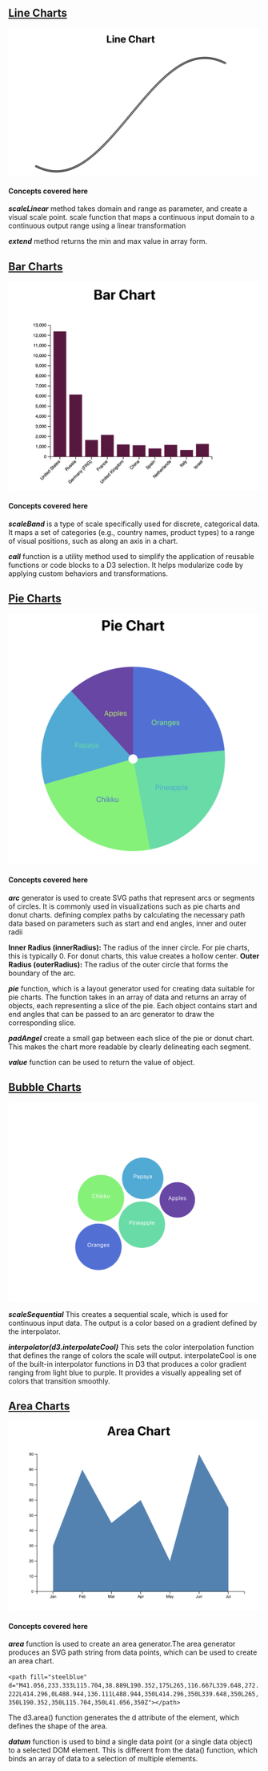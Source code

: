 
## <ins>Line Charts</ins>
![alt text](image.png)


#### Concepts covered here 
***scaleLinear***  method takes domain and range as parameter, and create a visual scale point. scale function that maps a continuous input domain to a continuous output range using a linear transformation

***extend*** method returns the min and max value in array form.


## <ins>Bar Charts</ins>
![alt text](image-1.png)

#### Concepts covered here 

***scaleBand*** is a type of scale specifically used for discrete, categorical data. It maps a set of categories (e.g., country names, product types) to a range of visual positions, such as along an axis in a chart.

***call*** function is a utility method used to simplify the application of reusable functions or code blocks to a D3 selection. It helps modularize code by applying custom behaviors and transformations.


## <ins>Pie Charts</ins>
![alt text](image-2.png)

#### Concepts covered here 

***arc*** generator is used to create SVG paths that represent arcs or segments of circles. It is commonly used in visualizations such as pie charts and donut charts. defining complex paths by calculating the necessary path data based on parameters such as start and end angles, inner and outer radii

****Inner Radius (innerRadius):**** The radius of the inner circle. For pie charts, this is typically 0. For donut charts, this value creates a hollow center.
****Outer Radius (outerRadius):**** The radius of the outer circle that forms the boundary of the arc.

***pie*** function, which is a layout generator used for creating data suitable for pie charts. The function takes in an array of data and returns an array of objects, each representing a slice of the pie. Each object contains start and end angles that can be passed to an arc generator to draw the corresponding slice.

***padAngel*** create a small gap between each slice of the pie or donut chart. This makes the chart more readable by clearly delineating each segment.

***value*** function can be used to return the value of object.


## <ins>Bubble Charts</ins>

![alt text](image-3.png)


***scaleSequential*** This creates a sequential scale, which is used for continuous input data. The output is a color based on a gradient defined by the interpolator.

***interpolator(d3.interpolateCool)*** This sets the color interpolation function that defines the range of colors the scale will output.
interpolateCool is one of the built-in interpolator functions in D3 that produces a color gradient ranging from light blue to purple. It provides a visually appealing set of colors that transition smoothly.


## <ins>Area Charts</ins>

![alt text](image-4.png)

#### Concepts covered here 

***area*** function is used to create an area generator.The area generator produces an SVG path string from data points, which can be used to create an area chart.


`<path fill="steelblue" d="M41.056,233.333L115.704,38.889L190.352,175L265,116.667L339.648,272.222L414.296,0L488.944,136.111L488.944,350L414.296,350L339.648,350L265,350L190.352,350L115.704,350L41.056,350Z"></path>`

The d3.area() function generates the d attribute of the <path> element, which defines the shape of the area.


***datum*** function is used to bind a single data point (or a single data object) to a selected DOM element. This is different from the data() function, which binds an array of data to a selection of multiple elements.
